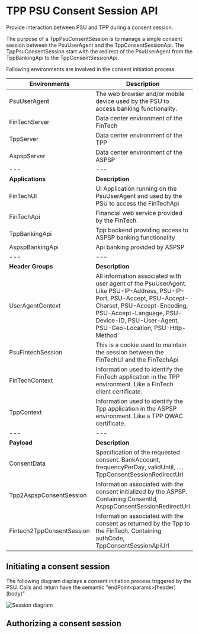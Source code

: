# TPP PSU Consent Session API

Provide interaction between PSU and TPP during a consent session.

The purpose of a TppPsuConsentSession is to manage a single consent session between the PsuUserAgent and the TppConsentSessionApi. The TppPsuConsentSession start with the redirect of the PsuUserAgent from the TppBankingApi to the TppConsentSessionApi.

Following environments are involved in the consent initiation process.

| Environments | Description  |
|---|---|
| PsuUserAgent | The web browser and/or mobile device used by the PSU to access banking functionality.  |
| FinTechServer | Data center environment of the FinTech |
| TppServer | Data center environment of the TPP |
| AspspServer | Data center environment of the ASPSP |
|---|---|
| __Applications__ | __Description__  |
| FinTechUI | UI Application running on the PsuUserAgent and used by the PSU to access the FinTechApi |
| FinTechApi | Financial web service provided by the FinTech. |
| TppBankingApi | Tpp backend providing access to ASPSP banking functionality|
| AspspBankingApi | Api banking provided by ASPSP  |
|---|---|
| __Header Groups__ | __Description__  |
| UserAgentContext | All information associated with user agent of the PsuUserAgent. Like PSU-IP-Address, PSU-IP-Port, PSU-Accept, PSU-Accept-Charset, PSU-Accept-Encoding, PSU-Accept-Language, PSU-Device-ID, PSU-User-Agent, PSU-Geo-Location, PSU-Http-Method |
| PsuFintechSession | This is a cookie used to maintain the session between the FinTechUI and the FinTechApi |
| FinTechContext | Information used to identify the FinTech application in the TPP environment. Like a FinTech client certificate. |
| TppContext | Information used to identify the Tpp application in the ASPSP environment. Like a TPP QWAC certificate. |
|---|---|
| __Payload__ | __Description__  |
| ConsentData | Specification of the requested consent. BankAccount, frequencyPerDay, validUntil, ..., TppConsentSessionRedirectUrl |
| Tpp2AspspConsentSession | Information associated with the consent initialized by the ASPSP. Containing ConsentId, AspspConsentSessionRedirectUrl |
| Fintech2TppConsentSession | Information associated with the consent as returned by the Tpp to the FinTech. Containing authCode, TppConsentSessionApiUrl |

## Initiating a consent session

The following diagram displays a consent initiation process triggered by the PSU. Calls and return have the semantic "endPoint\<params\>\[header\](body)"

![Session diagram](http://www.plantuml.com/plantuml/proxy?src=https://raw.githubusercontent.com/adorsys/open-banking-gateway/master/docs/architecture/diagrams/consentSession/PsuInitConsent.puml&fmt=svg&vvv=1&sanitize=true)  

## Authorizing a consent session

